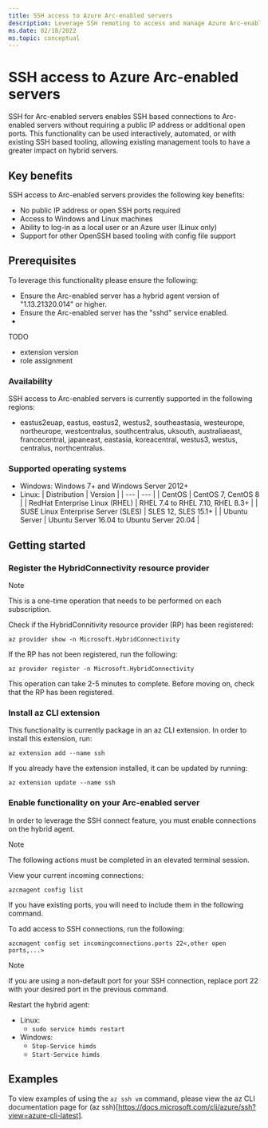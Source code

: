 ```yaml
---
title: SSH access to Azure Arc-enabled servers
description: Leverage SSH remoting to access and manage Azure Arc-enabled servers.
ms.date: 02/18/2022
ms.topic: conceptual
---
```


# SSH access to Azure Arc-enabled servers
SSH for Arc-enabled servers enables SSH based connections to Arc-enabled servers without requiring a public IP address or additional open ports.
This functionality can be used interactively, automated, or with existing SSH based tooling,
allowing existing management tools to have a greater impact on hybrid servers.

## Key benefits
SSH access to Arc-enabled servers provides the following key benefits:
 - No public IP address or open SSH ports required
 - Access to Windows and Linux machines
 - Ability to log-in as a local user or an Azure user (Linux only)
 - Support for other OpenSSH based tooling with config file support

## Prerequisites
To leverage this functionality please ensure the following: 
 - Ensure the Arc-enabled server has a hybrid agent version of "1.13.21320.014" or higher.
 - Ensure the Arc-enabled server has the "sshd" service enabled.
 - 
TODO
- extension version
- role assignment

### Availability
SSH access to Arc-enabled servers is currently supported in the following regions:
- eastus2euap, eastus, eastus2, westus2, southeastasia, westeurope, northeurope, westcentralus, southcentralus, uksouth, australiaeast, francecentral, japaneast, eastasia, koreacentral, westus3, westus, centralus, northcentralus.

### Supported operating systems
 - Windows: Windows 7+ and Windows Server 2012+
 - Linux: 
    | Distribution | Version |
    | --- | --- |
    | CentOS | CentOS 7, CentOS 8 |
    | RedHat Enterprise Linux (RHEL) | RHEL 7.4 to RHEL 7.10, RHEL 8.3+ |
    | SUSE Linux Enterprise Server (SLES) | SLES 12, SLES 15.1+ |
    | Ubuntu Server | Ubuntu Server 16.04 to Ubuntu Server 20.04 |

## Getting started
### Register the HybridConnectivity resource provider
> [!NOTE]
> This is a one-time operation that needs to be performed on each subscription.

Check if the HybridConnitivity resource provider (RP) has been registered:

```az provider show -n Microsoft.HybridConnectivity```

If the RP has not been registered, run the following:

```az provider register -n Microsoft.HybridConnectivity```

This operation can take 2-5 minutes to complete.  Before moving on, check that the RP has been registered.

### Install az CLI extension
This functionality is currently package in an az CLI extension.
In order to install this extension, run:

```az extension add --name ssh```

If you already have the extension installed, it can be updated by running:

```az extension update --name ssh```

### Enable functionality on your Arc-enabled server
In order to leverage the SSH connect feature, you must enable connections on the hybrid agent.

> [!NOTE]
> The following actions must be completed in an elevated terminal session.

View your current incoming connections:

```azcmagent config list```

If you have existing ports, you will need to include them in the following command.

To add access to SSH connections, run the following:

```azcmagent config set incomingconnections.ports 22<,other open ports,...>```

> [!NOTE]
> If you are using a non-default port for your SSH connection, replace port 22 with your desired port in the previous command.

Restart the hybrid agent:
- Linux: 
    - ```sudo service himds restart```
- Windows:
    - ```Stop-Service himds```
    - ```Start-Service himds```

## Examples
To view examples of using the ```az ssh vm``` command, please view the az CLI documentation page for (az ssh)[https://docs.microsoft.com/cli/azure/ssh?view=azure-cli-latest].